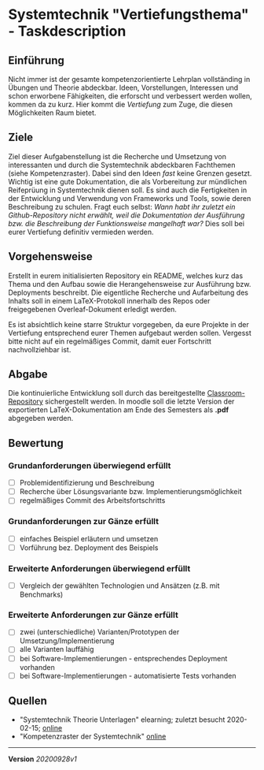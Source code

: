 # Systemtechnik "Vertiefungsthema" - Taskdescription

## Einführung
Nicht immer ist der gesamte kompetenzorientierte Lehrplan vollständing in Übungen und Theorie abdeckbar. Ideen, Vorstellungen, Interessen und schon erworbene Fähigkeiten, die erforscht und verbessert werden wollen, kommen da zu kurz.
Hier kommt die *Vertiefung* zum Zuge, die diesen Möglichkeiten Raum bietet.

## Ziele
Ziel dieser Aufgabenstellung ist die Recherche und Umsetzung von interessanten und durch die Systemtechnik abdeckbaren Fachthemen (siehe Kompetenzraster). Dabei sind den Ideen *fast* keine Grenzen gesetzt.
Wichtig ist eine gute Dokumentation, die als Vorbereitung zur mündlichen Reifeprüung in Systemtechnik dienen soll. Es sind auch die Fertigkeiten in der Entwicklung und Verwendung von Frameworks und Tools, sowie deren Beschreibung zu schulen.
Fragt euch selbst: *Wann habt ihr zuletzt ein Github-Repository nicht erwählt, weil die Dokumentation der Ausführung bzw. die Beschreibung der Funktionsweise mangelhaft war?* Dies soll bei eurer Vertiefung definitiv vermieden werden.

## Vorgehensweise
Erstellt in eurem initialisierten Repository ein README, welches kurz das Thema und den Aufbau sowie die Herangehensweise zur Ausführung bzw. Deployments beschreibt.
Die eigentliche Recherche und Aufarbeitung des Inhalts soll in einem LaTeX-Protokoll innerhalb des Repos oder freigegebenen Overleaf-Dokument erledigt werden.

Es ist absichtlich keine starre Struktur vorgegeben, da eure Projekte in der Vertiefung entsprechend eurer Themen aufgebaut werden sollen.
Vergesst bitte nicht auf ein regelmäßiges Commit, damit euer Fortschritt nachvollziehbar ist.

## Abgabe
Die kontinuierliche Entwicklung soll durch das bereitgestellte [Classroom-Repository](https://classroom.github.com/g/dVxt_5b2) sichergestellt werden.
In moodle soll die letzte Version der exportierten LaTeX-Dokumentation am Ende des Semesters als **.pdf** abgegeben werden.

## Bewertung
### Grundanforderungen **überwiegend erfüllt**
- [ ] Problemidentifizierung und Beschreibung
- [ ] Recherche über Lösungsvariante bzw. Implementierungsmöglichkeit
- [ ] regelmäßiges Commit des Arbeitsfortschritts
### Grundanforderungen **zur Gänze erfüllt**
- [ ] einfaches Beispiel erläutern und umsetzen
- [ ] Vorführung bez. Deployment des Beispiels

### Erweiterte Anforderungen **überwiegend erfüllt**
- [ ] Vergleich der gewählten Technologien und Ansätzen (z.B. mit Benchmarks)
### Erweiterte Anforderungen **zur Gänze erfüllt**
- [ ] zwei (unterschiedliche) Varianten/Prototypen der Umsetzung/Implementierung
- [ ] alle Varianten lauffähig
- [ ] bei Software-Implementierungen - entsprechendes Deployment vorhanden
- [ ] bei Software-Implementierungen - automatisierte Tests vorhanden

## Quellen
* "Systemtechnik Theorie Unterlagen" elearning; zuletzt besucht 2020-02-15; [online](https://elearning.tgm.ac.at/course/view.php?id=1939)
* "Kompetenzraster der Systemtechnik" [online](https://tgmwien.sharepoint.com/:x:/t/HIT/SYT/EbgsZarGEy9HoOfeBoEg2HoBykTA_92BzhPMuAW-KIrS-g?e=MghttQ)

---
**Version** *20200928v1*

